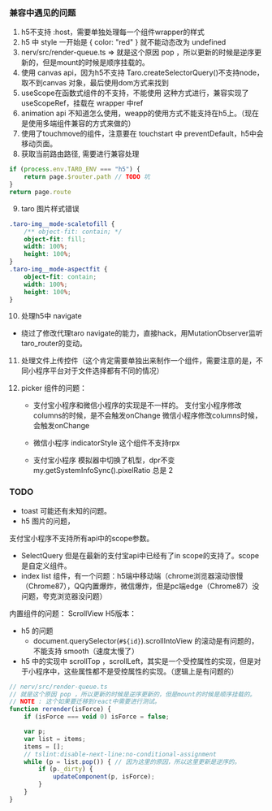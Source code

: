 ### 兼容中遇见的问题

1. h5不支持 :host，需要单独处理每一个组件wrapper的样式
2. h5 中 style 一开始是 { color: "red" } 就不能动态改为 undefined
3. nerv/src/render-queue.ts => 就是这个原因 pop ，所以更新的时候是逆序更新的，但是mount的时候是顺序挂载的。
4. 使用 canvas api，因为h5不支持 Taro.createSelectorQuery()不支持node，取不到canvas 对象，最后使用dom方式来找到
5. useScope在函数式组件的不支持，不能使用 这种方式进行，兼容实现了 useScopeRef，挂载在 wrapper 中ref
6. animation api 不知道怎么使用，weapp的使用方式不能支持在h5上。（现在是使用多端组件兼容的方式来做的）
7. 使用了touchmove的组件，注意要在 touchstart 中 preventDefault，h5中会移动页面。
8. 获取当前路由路径, 需要进行兼容处理
```js
if (process.env.TARO_ENV === "h5") {
    return page.$router.path // TODO 坑
}
return page.route
```
9. taro 图片样式错误
```css
.taro-img__mode-scaletofill {
    /** object-fit: contain; */
    object-fit: fill;
    width: 100%;
    height: 100%;
}
.taro-img__mode-aspectfit {
    object-fit: contain;
    width: 100%;
    height: 100%;
}
```

10. 处理h5中 navigate
- 绕过了修改代理taro navigate的能力，直接hack，用MutationObserver监听taro_router的变动。
11. 处理文件上传控件（这个肯定需要单独出来制作一个组件，需要注意的是，不同小程序平台对于文件选择都有不同的情况）

12. picker 组件的问题：
    - 支付宝小程序和微信小程序的实现是不一样的。
    支付宝小程序修改columns的时候，是不会触发onChange
    微信小程序修改columns时候，会触发onChange

    - 微信小程序 indicatorStyle 这个组件不支持rpx

    - 支付宝小程序 模拟器中切换了机型，dpr不变 my.getSystemInfoSync().pixelRatio 总是 2
### TODO

- toast 可能还有未知的问题。
- h5 图片的问题，


支付宝小程序不支持所有api中的scope参数。

- SelectQuery 但是在最新的支付宝api中已经有了in scope的支持了。scope是自定义组件。
- index list 组件，有一个问题：h5端中移动端（chrome浏览器滚动很慢（Chrome87），QQ内置爆炸，微信爆炸，但是pc端edge（Chrome87）没问题，夸克浏览器没问题）

内置组件的问题：
ScrollView H5版本：
- h5 的问题
  - document.querySelector(`#${id}`).scrollIntoView 的滚动是有问题的，不能支持 smooth（速度太慢了）
- h5 中的实现中 scrollTop ，scrollLeft，其实是一个受控属性的实现，但是对于小程序中，这些属性都不是受控属性的实现。（逻辑上是有问题的）

```typescript
// nerv/src/render-queue.ts
// 就是这个原因 pop ，所以更新的时候是逆序更新的，但是mount的时候是顺序挂载的。
// NOTE : 这个如果要迁移到react中需要进行测试。
function rerender(isForce) {
    if (isForce === void 0) isForce = false;

    var p;
    var list = items;
    items = [];
    // tslint:disable-next-line:no-conditional-assignment
    while (p = list.pop()) { // 因为这里的原因，所以这里更新是逆序的。
        if (p._dirty) {
            updateComponent(p, isForce);
        }
    }
}
```
